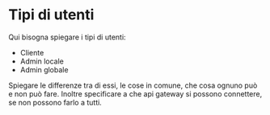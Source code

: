 # Tipi di utenti

Qui bisogna spiegare i tipi di utenti:
- Cliente
- Admin locale
- Admin globale

Spiegare le differenze tra di essi, le cose in comune, che cosa ognuno può e non può fare.
Inoltre specificare a che api gateway si possono connettere, se non possono farlo a tutti.